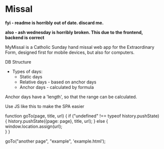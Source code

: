 # Missal

**fyi - readme is horribly out of date. discard me.**

**also - ash wednesday is horribly broken. This due to the frontend, backend is correct**

MyMissal is a Catholic Sunday hand missal web app for the Extraordinary Form, designed first for mobile devices, but also for computers.



DB Structure
 - Types of days:
   - Static days
   - Relative days - based on anchor days
   - Anchor days - calculated by formula
   
   
Anchor days have a 'length', so that the range can be calculated.


Use JS like this to make the SPA easier

function goTo(page, title, url) {
  if ("undefined" !== typeof history.pushState) {
    history.pushState({page: page}, title, url);
  } else {
    window.location.assign(url);   
  }
}

goTo("another page", "example", 'example.html');

